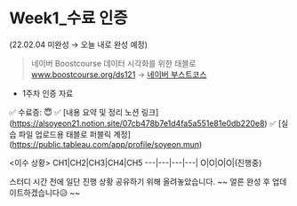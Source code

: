 # Week1_수료 인증 
(22.02.04 미완성 → 오늘 내로 완성 예정)

> 네이버 Boostcourse 데이터 시각화를 위한 태블로 www.boostcourse.org/ds121 
→ [네이버 부스트코스](www.boostcourse.org/ds121)



* 1주차 인증 자료

✅ 수료증: 😇
✅ [내용 요약 및 정리 노션 링크] (https://alsoyeon21.notion.site/07cb478b7e1d4fa5a551e81e0db220e8)
✅ [실습 파일 업로드용 태블로 퍼블릭 계정] (https://public.tableau.com/app/profile/soyeon.mun)

<이수 상황>
CH1|CH2|CH3|CH4|CH5
---|---|---|---|
O|O|O|O|(진행중)


스터디 시간 전에 일단 진행 상황 공유하기 위해 올려놓았습니다.
~~ 얼른 완성 후 업데이트하겠습니다😥 ~~
